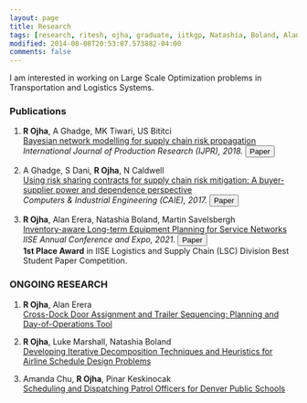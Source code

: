 ```yaml
---
layout: page
title: Research
tags: [research, ritesh, ojha, graduate, iitkgp, Natashia, Boland, Alan, Erera, Martin, Savelsbergh]
modified: 2014-08-08T20:53:07.573882-04:00
comments: false
---
```


I am interested in working on Large Scale Optimization problems in Transportation and Logistics Systems. 

### Publications

1. **R Ojha**, A Ghadge, MK Tiwari, US Bititci  
[Bayesian network modelling for supply chain risk propagation]()
*International Journal of Production Research (IJPR), 2018.*  [<button type="button" class="btn btn-info">Paper</button>](https://www.tandfonline.com/doi/full/10.1080/00207543.2018.1467059)


2. A Ghadge, S Dani, **R Ojha**, N Caldwell  
[Using risk sharing contracts for supply chain risk mitigation: A buyer-supplier power and dependence perspective]()   
*Computers & Industrial Engineering (CAIE), 2017.*  [<button type="button" class="btn btn-info">Paper</button>](https://www.sciencedirect.com/science/article/pii/S0360835216304673)

3. **R Ojha**, Alan Erera, Natashia Boland, Martin Savelsbergh   
[Inventory-aware Long-term Equipment Planning for Service Networks]() 
*IISE Annual Conference and Expo, 2021.* [<button type="button" class="btn btn-info">Paper</button>]()  
<strong>1st Place Award</strong> in IISE Logistics and Supply Chain (LSC) Division Best Student Paper Competition.

### ONGOING RESEARCH

1. **R Ojha**, Alan Erera   
[Cross-Dock Door Assignment and Trailer Sequencing: Planning and Day-of-Operations Tool]() 

2. **R Ojha**, Luke Marshall, Natashia Boland  
[Developing Iterative Decomposition Techniques and Heuristics for Airline Schedule Design Problems]()

3. Amanda Chu, **R Ojha**, Pinar Keskinocak  
[Scheduling and Dispatching Patrol Officers for Denver Public Schools]()   
